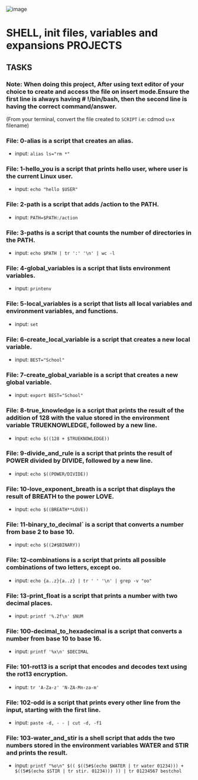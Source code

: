 ![image](https://user-images.githubusercontent.com/105258746/188752518-2606bf0a-0726-4c8a-8843-eb06d121d9cd.png)

# SHELL, init files, variables and expansions PROJECTS

## TASKS

### Note: When doing this project, After using text editor of your choice to create and access the file on insert mode.Ensure the first line is always having # !/bin/bash, then the second line is having the correct command/answer.
(From your terminal, convert the file created to `SCRIPT` i.e: cdmod u+x filename)

### File: 0-alias is a script that creates an alias.

- input: `alias ls="rm *"`

### File: 1-hello_you is a script that prints hello user, where user is the current Linux user.

- input: `echo "hello $USER"`

### File: 2-path is a script that adds /action to the PATH.

- input: `PATH=$PATH:/action`

### File: 3-paths is a script that counts the number of directories in the PATH.

- input: `echo $PATH | tr ':' '\n' | wc -l`

### File: 4-global_variables is a script that lists environment variables.

- input: `printenv`

### File: 5-local_variables is a script that lists all local variables and environment variables, and functions.

- input: `set`

### File: 6-create_local_variable is a script that creates a new local variable.

- input: `BEST="School"`

### File: 7-create_global_variable is a script that creates a new global variable.

- input: `export BEST="School"`

### File: 8-true_knowledge is a script that prints the result of the addition of 128 with the value stored in the environment variable TRUEKNOWLEDGE, followed by a new line.

- input: `echo $((128 + $TRUEKNOWLEDGE))`

### File: 9-divide_and_rule is a script that prints the result of POWER divided by DIVIDE, followed by a new line.

- input: `echo $((POWER/DIVIDE))`

### File: 10-love_exponent_breath is a script that displays the result of BREATH to the power LOVE.

- input: `echo $((BREATH**LOVE))`

### File: 11-binary_to_decimal` is a script that converts a number from base 2 to base 10.

- input: `echo $((2#$BINARY))`

### File: 12-combinations is a script that prints all possible combinations of two letters, except oo.

- input: `echo {a..z}{a..z} | tr ' ' '\n' | grep -v "oo"`

### File: 13-print_float is a script that prints a number with two decimal places.

- input: `printf '%.2f\n' $NUM`

### File: 100-decimal_to_hexadecimal is a script that converts a number from base 10 to base 16.

- input: `printf '%x\n' $DECIMAL`

### File: 101-rot13 is a script that encodes and decodes text using the rot13 encryption.

- input: `tr 'A-Za-z' 'N-ZA-Mn-za-m'`

### File: 102-odd is a script that prints every other line from the input, starting with the first line.

- input: `paste -d, - - | cut -d, -f1`

### File: 103-water_and_stir is a shell script that adds the two numbers stored in the environment variables WATER and STIR and prints the result.

- input: `printf "%o\n" $(( $((5#$(echo $WATER | tr water 01234))) + $((5#$(echo $STIR | tr stir. 01234))) )) | tr 01234567 bestchol`
